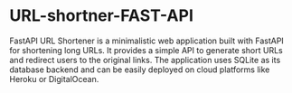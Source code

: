 # URL-shortner-FAST-API
FastAPI URL Shortener is a minimalistic web application built with FastAPI for shortening long URLs. It provides a simple API to generate short URLs and redirect users to the original links. The application uses SQLite as its database backend and can be easily deployed on cloud platforms like Heroku or DigitalOcean.
